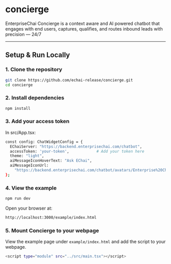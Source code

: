 # concierge
EnterpriseChai Concierge is a context aware and AI powered chatbot that engages with end users, captures, qualifies, and routes inbound leads with precision — 24/7

---

## Setup & Run Locally

### 1. Clone the repository
```bash
git clone https://github.com/echai-release/concierge.git
cd concierge
```

### 2. Install dependencies
```bash
npm install
```

### 3. Add your access token
In src/App.tsx:
```bash
const config: ChatWidgetConfig = {
  EChaiServer: "https://backend.enterprisechai.com/chatbot",
  accessToken: 'your-token',            # Add your token here
  theme: "light",
  aiMessageIconHoverText: "Ask EChai",
  aiMessageIconUrl:
    "https://backend.enterprisechai.com/chatbot/avatars/Enterprise%20Chai%20Assistant",
};
```

### 4. View the example
```bash
npm run dev
```

Open your browser at:
```bash
http://localhost:3000/example/index.html
```

### 5. Mount Concierge to your webpage
View the example page under ``example/index.html`` and add the script to your webpage.
```bash
<script type="module" src="../src/main.tsx"></script> 
```